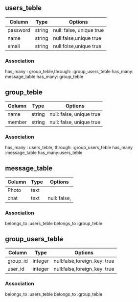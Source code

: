 ## users_teble
|Column|Type|Options|
|------|----|-------|
|password|string|null: false, unique true|  　　　　　　　　　　　　　　#integer(数字),string(文字)
|name|string|null:false,unique true|
|email|string|null:folse,unique true|
### Association
has_many : group_teble,through: :group_users_teble
has_many: message_table
has_many: group_teble


## group_teble
|Column|Type|Options|
|------|----|-------|
|name|string|null: false, unique true|
|member|string|null: false, unique true|
### Association
has_many : users_teble, through: :group_users_teble
has_many :message_table
has_many:users_teble

## message_table
|Column|Type|Options|
|------|----|-------|
|Photo|text||
|chat|text|null: false,|
### Association
belongs_to :users_teble
belongs_to :group_teble



## group_users_teble
|Column|Type|Options|
|------|----|-------|
|group_id|integer|null:false,foreign_key: true|
|user_id|integer|null:false,foreign_key: true|
### Association
belongs_to :users_teble
belongs_to :group_teble




